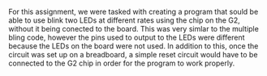 For this assignment, we were tasked with creating a program that sould be able to use blink two LEDs at different rates using the chip on the G2, without it being conected to the board. This was very simlar to the multiple bling code, however the pins used to output to the LEDs were different because the LEDs on the board were not used. In addition to this, once the circuit was set up on a breadboard, a simple reset circuit would have to be connected to the G2 chip in order for the program to work properly.

